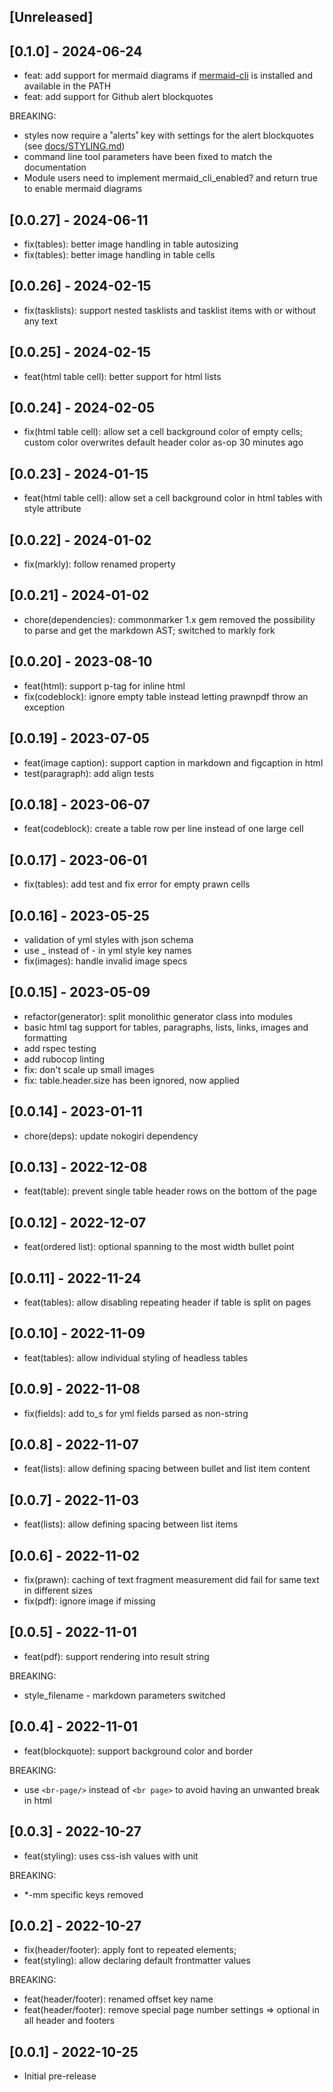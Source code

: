 ## [Unreleased]

## [0.1.0] - 2024-06-24

- feat: add support for mermaid diagrams if [mermaid-cli](https://github.com/mermaid-js/mermaid-cli) is installed and available in the PATH
- feat: add support for Github alert blockquotes

BREAKING:

- styles now require a ˚alerts˚ key with settings for the alert blockquotes (see [docs/STYLING.md](docs/STYLING.md#alert-boxes-styled-blockquotes))
- command line tool parameters have been fixed to match the documentation
- Module users need to implement mermaid_cli_enabled? and return true to enable mermaid diagrams

## [0.0.27] - 2024-06-11

- fix(tables): better image handling in table autosizing
- fix(tables): better image handling in table cells

## [0.0.26] - 2024-02-15

- fix(tasklists): support nested tasklists and tasklist items with or without any text

## [0.0.25] - 2024-02-15
 
- feat(html table cell): better support for html lists

## [0.0.24] - 2024-02-05

- fix(html table cell): allow set a cell background color of empty cells; custom color overwrites default header color as-op 30 minutes ago

## [0.0.23] - 2024-01-15

- feat(html table cell): allow set a cell background color in html tables with style attribute

## [0.0.22] - 2024-01-02

- fix(markly): follow renamed property

## [0.0.21] - 2024-01-02

- chore(dependencies): commonmarker 1.x gem removed the possibility to parse and get the markdown AST; switched to markly fork

## [0.0.20] - 2023-08-10

- feat(html): support p-tag for inline html
- fix(codeblock): ignore empty table instead letting prawnpdf throw an exception

## [0.0.19] - 2023-07-05

- feat(image caption): support caption in markdown and figcaption in html
- test(paragraph): add align tests

## [0.0.18] - 2023-06-07

- feat(codeblock): create a table row per line instead of one large cell

## [0.0.17] - 2023-06-01

- fix(tables): add test and fix error for empty prawn cells

## [0.0.16] - 2023-05-25

- validation of yml styles with json schema
- use _ instead of - in yml style key names
- fix(images): handle invalid image specs

## [0.0.15] - 2023-05-09

- refactor(generator): split monolithic generator class into modules
- basic html tag support for tables, paragraphs, lists, links, images and formatting
- add rspec testing
- add rubocop linting
- fix: don't scale up small images
- fix: table.header.size has been ignored, now applied

## [0.0.14] - 2023-01-11

- chore(deps): update nokogiri dependency

## [0.0.13] - 2022-12-08

- feat(table): prevent single table header rows on the bottom of the page

## [0.0.12] - 2022-12-07

- feat(ordered list): optional spanning to the most width bullet point

## [0.0.11] - 2022-11-24

- feat(tables): allow disabling repeating header if table is split on pages

## [0.0.10] - 2022-11-09

- feat(tables): allow individual styling of headless tables

## [0.0.9] - 2022-11-08

- fix(fields): add to_s for yml fields parsed as non-string

## [0.0.8] - 2022-11-07

- feat(lists): allow defining spacing between bullet and list item content

## [0.0.7] - 2022-11-03

- feat(lists): allow defining spacing between list items

## [0.0.6] - 2022-11-02

- fix(prawn): caching of text fragment measurement did fail for same text in different sizes
- fix(pdf): ignore image if missing 

## [0.0.5] - 2022-11-01

- feat(pdf): support rendering into result string

BREAKING:

- style_filename - markdown parameters switched

## [0.0.4] - 2022-11-01

- feat(blockquote): support background color and border

BREAKING:

- use `<br-page/>` instead of `<br page>` to avoid having an unwanted break in html

## [0.0.3] - 2022-10-27
 
- feat(styling): uses css-ish values with unit

BREAKING: 

- *-mm specific keys removed

## [0.0.2] - 2022-10-27

- fix(header/footer): apply font to repeated elements; 
- feat(styling): allow declaring default frontmatter values

BREAKING: 

- feat(header/footer): renamed offset key name
- feat(header/footer): remove special page number settings => optional in all header and footers

## [0.0.1] - 2022-10-25

- Initial pre-release
